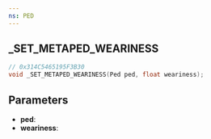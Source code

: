 ```yaml
---
ns: PED
---
```

## _SET_METAPED_WEARINESS

```c
// 0x314C5465195F3B30
void _SET_METAPED_WEARINESS(Ped ped, float weariness);
```

## Parameters
* **ped**:
* **weariness**:
